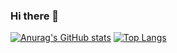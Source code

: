 ### Hi there 👋
[![Anurag's GitHub stats](https://github-readme-stats.vercel.app/api?username=MrShlyapnik)](https://github.com/anuraghazra/github-readme-stats)
[![Top Langs](https://github-readme-stats.vercel.app/api/top-langs/?username=MrShlyapnik&layout=compact)](https://github.com/anuraghazra/github-readme-stats)

<!--
**MrShlyapnik/MrShlyapnik** is a ✨ _special_ ✨ repository because its `README.md` (this file) appears on your GitHub profile.

Here are some ideas to get you started:

- 🔭 I’m currently working on ...
- 🌱 I’m currently learning ...
- 👯 I’m looking to collaborate on ...
- 🤔 I’m looking for help with ...
- 💬 Ask me about ...
- 📫 How to reach me: ...
- 😄 Pronouns: ...
- ⚡ Fun fact: ...
-->
